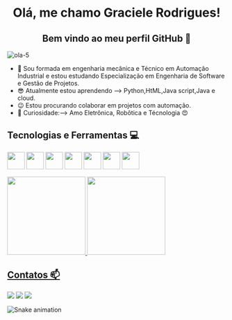 <h1 align ="center"> Olá, me chamo Graciele Rodrigues!</h1> 
<h2 align="center"> Bem vindo ao meu perfil GitHub 👋 </h2>

![ola-5](https://user-images.githubusercontent.com/114750084/194603297-e0fcb696-bc70-4e2a-bd7c-796884402e8b.gif)


- 🔭 Sou formada em engenharia mecânica e Técnico em Automação Industrial e estou estudando Especialização em Engenharia de Software e Gestão de Projetos.
- 😎 Atualmente estou aprendendo --> Python,HtML,Java script,Java e cloud.
- 😉 Estou procurando colaborar em projetos com automação. 
- 👀 Curiosidade:--> Amo Eletrônica, Robôtica e Técnologia 😍

<h2> Tecnologias e Ferramentas 💻</h2>


       
  <img src="https://cdn.jsdelivr.net/gh/devicons/devicon/icons/html5/html5-original-wordmark.svg" width="40" height="40" />  <img src="https://cdn.jsdelivr.net/gh/devicons/devicon/icons/java/java-plain-wordmark.svg" width="40" height="40"/>   <img src="https://cdn.jsdelivr.net/gh/devicons/devicon/icons/javascript/javascript-original.svg" width="40" height="40" />  <img src="https://cdn.jsdelivr.net/gh/devicons/devicon/icons/jupyter/jupyter-original-wordmark.svg" width="40" height="40"/> <img src="https://cdn.jsdelivr.net/gh/devicons/devicon/icons/python/python-plain-wordmark.svg" width="40" height="40" />  <img src="https://cdn.jsdelivr.net/gh/devicons/devicon/icons/thealgorithms/thealgorithms-original.svg" width="40" height="40"/>  <img src="https://cdn.jsdelivr.net/gh/devicons/devicon/icons/vscode/vscode-original.svg" width="40" height="40"/>
  
            
          
 
            
                
          
  
  
  
  <div>
<a href="https://github.com/seu-usuário-aqui">
<img height="180em" src="https://github-readme-stats.vercel.app/api/top-langs/?username=Amazona21&layout=compact&langs_count=7&theme=dracula"/>
<img height="180em" src="https://github-readme-stats.vercel.app/api?username=Amazona21&show_icons=true&theme=dracula&include_all_commits=true&count_private=true"/>
</div>
  
  
  <h2> Contatos 📫 </h2>
  
  
  
  <a href="https://www.linkedin.com/in/https://www.linkedin.com/in/graciele-rodrigues-eng/" target="_blank"><img src="https://img.shields.io/badge/-LinkedIn-%230077B5?style=for-the-badge&logo=linkedin&logoColor=white" target="_blank"></a></div>   <a href="https://instagram.com/https://www.instagram.com/grace_figuered/" target="_blank"><img src="https://img.shields.io/badge/-Instagram-%23E4405F?style=for-the-badge&logo=instagram&logoColor=white" target="_blank"></a>  <a href = "mailto:graskt@gmail.com"><img src="https://img.shields.io/badge/Gmail-D14836?style=for-the-badge&logo=gmail&logoColor=white" target="_blank"></a>
  
  
  ![Snake animation](https://github.com/Amazona21/seu-usuário-aqui/blob/output/github-contribution-grid-snake.svg)
               
            
           
          
            
          

          
